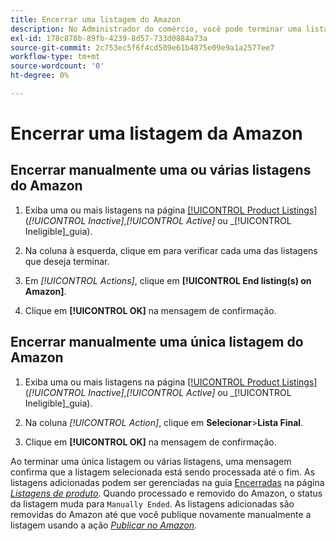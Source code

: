 ```yaml
---
title: Encerrar uma listagem do Amazon
description: No Administrador do comércio, você pode terminar uma lista do Amazon no painel do Sales Channel Amazon.
exl-id: 178c878b-89fb-4239-8d57-733d0884a73a
source-git-commit: 2c753ec5f6f4cd509e61b4875e09e9a1a2577ee7
workflow-type: tm+mt
source-wordcount: '0'
ht-degree: 0%

---
```


# Encerrar uma listagem da Amazon

## Encerrar manualmente uma ou várias listagens do Amazon

1. Exiba uma ou mais listagens na página [[!UICONTROL Product Listings]](./managing-product-listings.md) (_[!UICONTROL Inactive]_,_[!UICONTROL Active]_ ou _[!UICONTROL Ineligible]_guia).

1. Na coluna à esquerda, clique em para verificar cada uma das listagens que deseja terminar.

1. Em _[!UICONTROL Actions]_, clique em **[!UICONTROL End listing(s) on Amazon]**.

1. Clique em **[!UICONTROL OK]** na mensagem de confirmação.

## Encerrar manualmente uma única listagem do Amazon

1. Exiba uma ou mais listagens na página [[!UICONTROL Product Listings]](./managing-product-listings.md) (_[!UICONTROL Inactive]_,_[!UICONTROL Active]_ ou _[!UICONTROL Ineligible]_guia).

1. Na coluna _[!UICONTROL Action]_, clique em **Selecionar**>**Lista Final**.

1. Clique em **[!UICONTROL OK]** na mensagem de confirmação.

Ao terminar uma única listagem ou várias listagens, uma mensagem confirma que a listagem selecionada está sendo processada até o fim. As listagens adicionadas podem ser gerenciadas na guia [Encerradas](./ended-listings.md) na página [_Listagens de produto_](./managing-product-listings.md). Quando processado e removido do Amazon, o status da listagem muda para `Manually Ended`. As listagens adicionadas são removidas do Amazon até que você publique novamente manualmente a listagem usando a ação [_Publicar no Amazon_](./publish-listings-manually.md).
